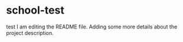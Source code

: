 # school-test
test
I am editing the README file. Adding some more details about the project description.
